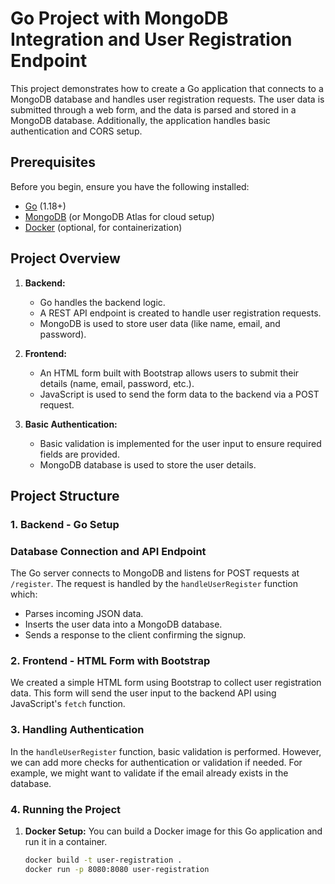 # Go Project with MongoDB Integration and User Registration Endpoint

This project demonstrates how to create a Go application that connects to a MongoDB database and handles user registration requests. The user data is submitted through a web form, and the data is parsed and stored in a MongoDB database. Additionally, the application handles basic authentication and CORS setup.

## Prerequisites

Before you begin, ensure you have the following installed:

- [Go](https://golang.org/dl/) (1.18+)
- [MongoDB](https://www.mongodb.com/) (or MongoDB Atlas for cloud setup)
- [Docker](https://www.docker.com/) (optional, for containerization)

## Project Overview

1. **Backend:**
   - Go handles the backend logic.
   - A REST API endpoint is created to handle user registration requests.
   - MongoDB is used to store user data (like name, email, and password).
2. **Frontend:**

   - An HTML form built with Bootstrap allows users to submit their details (name, email, password, etc.).
   - JavaScript is used to send the form data to the backend via a POST request.

3. **Basic Authentication:**
   - Basic validation is implemented for the user input to ensure required fields are provided.
   - MongoDB database is used to store the user details.

## Project Structure

### 1. **Backend - Go Setup**

### Database Connection and API Endpoint

The Go server connects to MongoDB and listens for POST requests at `/register`. The request is handled by the `handleUserRegister` function which:

- Parses incoming JSON data.
- Inserts the user data into a MongoDB database.
- Sends a response to the client confirming the signup.

### 2. **Frontend - HTML Form with Bootstrap**

We created a simple HTML form using Bootstrap to collect user registration data. This form will send the user input to the backend API using JavaScript's `fetch` function.

### 3. **Handling Authentication**

In the `handleUserRegister` function, basic validation is performed. However, we can add more checks for authentication or validation if needed. For example, we might want to validate if the email already exists in the database.

### 4. **Running the Project**

1. **Docker Setup:**
   You can build a Docker image for this Go application and run it in a container.

   ```bash
   docker build -t user-registration .
   docker run -p 8080:8080 user-registration
   ```
